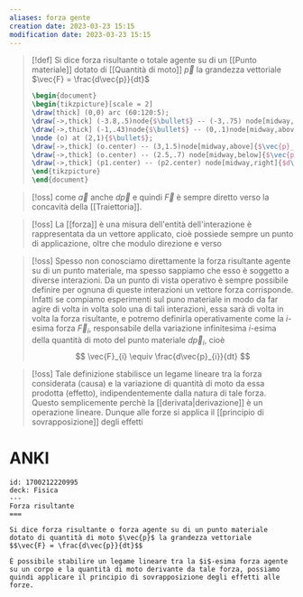 ```yaml
---
aliases: forza gente
creation date: 2023-03-23 15:15
modification date: 2023-03-23 15:15
---
```


>[!def]
>Si dice forza risultante o totale agente su di un [[Punto materiale]] dotato di [[Quantità di moto]] 
>$\vec{p}$ la grandezza vettoriale
>$\vec{F} = \frac{d\vec{p}}{dt}$
>
>```tikz
>\begin{document}
>\begin{tikzpicture}[scale = 2]
>\draw[thick] (0,0) arc (60:120:5);
>\draw[->,thick] (-3.8,.5)node{$\bullet$} -- (-3,.75) node[midway,above]{$\vec{p}_{1}$};
>\draw[->,thick] (-1,.43)node{$\bullet$} -- (0,.1)node[midway,above]{$\vec{p}_{2}$};
>\node (o) at (2,1){$\bullet$};
>\draw[->,thick] (o.center) -- (3,1.5)node[midway,above]{$\vec{p}_{1}$} node(p1){};
>\draw[->,thick] (o.center) -- (2.5,.7) node[midway,below]{$\vec{p}_{2}$} node(p2){};
>\draw[->,thick] (p1.center) -- (p2.center) node[midway,right]{$d\vec{p}$};
>\end{tikzpicture}
>\end{document}
>```

>[!oss]
>come $\vec{a}$ anche $d\vec{p}$ e quindi $\vec{F}$ è sempre diretto verso la concavità della [[Traiettoria]].

>[!oss]
>La [[forza]] è una misura dell'entità dell'interazione è rappresentata da un vettore applicato, cioè possiede sempre un punto di applicazione, oltre che modulo direzione e verso

>[!oss]
>Spesso non conosciamo direttamente la forza risultante agente su di un punto materiale, ma spesso sappiamo che esso è soggetto a diverse interazioni. Da un punto di vista operativo è sempre possibile definire per ognuna di queste interazioni un vettore forza corrisponde. Infatti se compiamo esperimenti sul puno materiale in modo da far agire di volta in volta solo una di tali interazioni, essa sarà di volta in volta la forza risultante, e potremo definirla operativamente come la $i$-esima forza $\vec{F}_{i}$, responsabile della variazione infinitesima $i$-esima della quantità di moto del punto materiale $d\vec{p}_{i}$, cioè
>$$ \vec{F}_{i} \equiv \frac{d\vec{p}_{i}}{dt}  $$

>[!oss]
>Tale definizione stabilisce un legame lineare tra la forza considerata (causa) e la variazione di quantità di moto da essa prodotta (effetto), indipendentemente dalla natura di tale forza. Questo semplicemente perchè la [[derivata|derivazione]] è un operazione lineare. Dunque alle forze si applica il [[principio di sovrapposizione]] degli effetti


# ANKI

```anki
id: 1700212220995
deck: Fisica
---
Forza risultante
===

Si dice forza risultante o forza agente su di un punto materiale dotato di quantità di moto $\vec{p}$ la grandezza vettoriale 
$$\vec{F} = \frac{d\vec{p}}{dt}$$

È possibile stabilire un legame lineare tra la $i$-esima forza agente su un corpo e la quantità di moto derivante da tale forza, possiamo quindi applicare il principio di sovrapposizione degli effetti alle forze.
```
